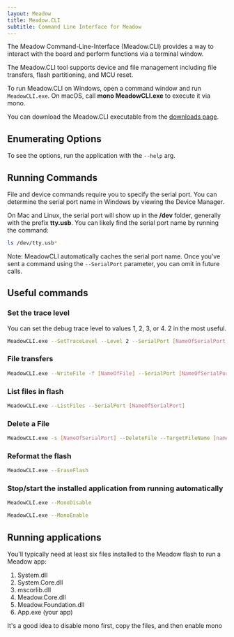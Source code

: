 ```yaml
---
layout: Meadow
title: Meadow.CLI
subtitle: Command Line Interface for Meadow
---
```


The Meadow Command-Line-Interface (Meadow.CLI) provides a way to interact with the board and perform functions via a terminal window.

The Meadow.CLI tool supports device and file management including file transfers, flash partitioning, and MCU reset.

To run Meadow.CLI on Windows, open a command window and run `MeadowCLI.exe`. On macOS, call **mono MeadowCLI.exe** to execute it via mono.

You can download the Meadow.CLI executable from the [downloads page](/Meadow/Getting_Started/Downloads/). 


## Enumerating Options

To see the options, run the application with the `--help` arg.

## Running Commands 

File and device commands require you to specify the serial port. You can determine the serial port name in Windows by viewing the Device Manager.

On Mac and Linux, the serial port will show up in the **/dev** folder, generally with the prefix **tty.usb**. You can likely find the serial port name by running the command:

```bash
ls /dev/tty.usb*
```

Note: MeadowCLI automatically caches the serial port name. Once you've sent a command using the `--SerialPort` parameter, you can omit in future calls.

## Useful commands

### Set the trace level

You can set the debug trace level to values 1, 2, 3, or 4. 2 in the most useful.

```bash
MeadowCLI.exe --SetTraceLevel --Level 2 --SerialPort [NameOfSerialPort]
```

### File transfers

```bash
MeadowCLI.exe --WriteFile -f [NameOfFile] --SerialPort [NameOfSerialPort]
```

### List files in flash

```bash
MeadowCLI.exe --ListFiles --SerialPort [NameOfSerialPort]
```

### Delete a File

```bash
MeadowCLI.exe -s [NameOfSerialPort] --DeleteFile --TargetFileName [nameOfFile]
```

### Reformat the flash

```bash
MeadowCLI.exe --EraseFlash
```

### Stop/start the installed application from running automatically

```bash
MeadowCLI.exe --MonoDisable
```

```bash
MeadowCLI.exe --MonoEnable
```

## Running applications 

You'll typically need at least six files installed to the Meadow flash to run a Meadow app:
1. System.dll
2. System.Core.dll
3. mscorlib.dll
4. Meadow.Core.dll
5. Meadow.Foundation.dll
6. App.exe (your app)

It's a good idea to disable mono first, copy the files, and then enable mono